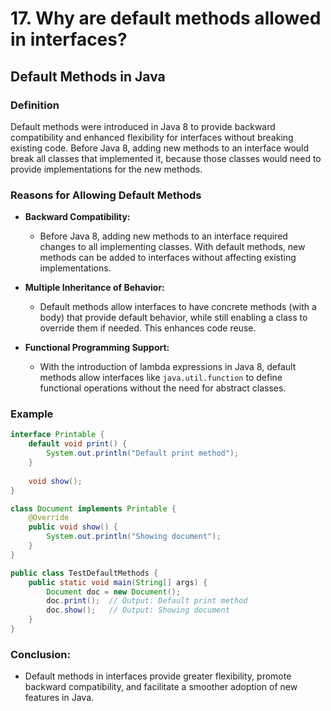 # 17. Why are default methods allowed in interfaces?

## Default Methods in Java

### Definition

Default methods were introduced in Java 8 to provide backward compatibility and enhanced flexibility for interfaces without breaking existing code. Before Java 8, adding new methods to an interface would break all classes that implemented it, because those classes would need to provide implementations for the new methods.

### Reasons for Allowing Default Methods

- **Backward Compatibility:**
  - Before Java 8, adding new methods to an interface required changes to all implementing classes. With default methods, new methods can be added to interfaces without affecting existing implementations.

- **Multiple Inheritance of Behavior:**
  - Default methods allow interfaces to have concrete methods (with a body) that provide default behavior, while still enabling a class to override them if needed. This enhances code reuse.

- **Functional Programming Support:**
  - With the introduction of lambda expressions in Java 8, default methods allow interfaces like `java.util.function` to define functional operations without the need for abstract classes.

### Example

```java
interface Printable {
    default void print() {
        System.out.println("Default print method");
    }
    
    void show();
}

class Document implements Printable {
    @Override
    public void show() {
        System.out.println("Showing document");
    }
}

public class TestDefaultMethods {
    public static void main(String[] args) {
        Document doc = new Document();
        doc.print();  // Output: Default print method
        doc.show();   // Output: Showing document
    }
}
```

### Conclusion: 
- Default methods in interfaces provide greater flexibility, promote backward compatibility, and facilitate a smoother adoption of new features in Java.

